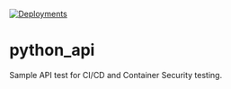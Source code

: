 [![Deployments](https://github.com/duffycb89/python_api/actions/workflows/deploy.yml/badge.svg)](https://github.com/duffycb89/python_api/actions/workflows/deploy.yml)

# python_api
Sample API test for CI/CD and Container Security testing.
